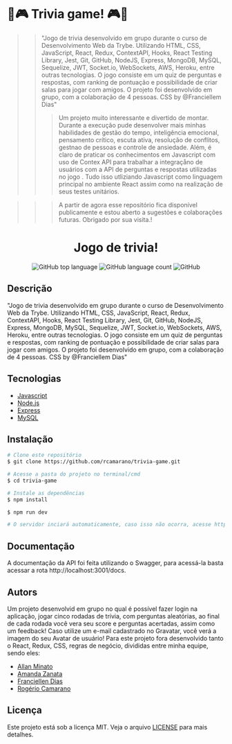 # 🚀🎮 Trivia game! 🎮🚀

>> "Jogo de trivia desenvolvido em grupo durante o curso de Desenvolvimento Web da Trybe. Utilizando HTML, CSS, JavaScript, React, Redux, ContextAPI, Hooks, React Testing Library, Jest, Git, GitHub, NodeJS, Express, MongoDB, MySQL, Sequelize, JWT, Socket.io, WebSockets, AWS, Heroku, entre outras tecnologias. O jogo consiste em um quiz de perguntas e respostas, com ranking de pontuação e possibilidade de criar salas para jogar com amigos. O projeto foi desenvolvido em grupo, com a colaboração de 4 pessoas. CSS by @Franciellem Dias"
>>> Um projeto muito interessante e divertido de montar. Durante a execução pude desenvolver mais minhas habilidades de gestão do tempo, inteligência emocional, pensamento crítico, escuta ativa, resolução de conflitos, gestnao de pessoas e controle de ansiedade.
>>> Além, é claro de praticar os conhecimentos em Javascript com uso de Contex API para trabalhar a integraçåno de usuários com a API de perguntas e respostas utilizadas no jogo . Tudo isso utliziando Javascript como linguagem principal no ambiente React assim como na realização de seus testes unitários.

>>> A partir de agora esse repositório fica disponível publicamente e estou aberto a sugestões e colaborações futuras.
Obrigado por sua visita.!

<div align="center">
<!--   <img alt="TFC!" src="imgs/5ca10a0410f76.png" width="250px"> -->
  <h1>Jogo de trivia!</h1>
  <p>
    <img alt="GitHub top language" src="https://img.shields.io/github/languages/top/rcamarano/trivia-game?color=blueviolet">
    <img alt="GitHub language count" src="https://img.shields.io/github/languages/count/rcamarano/trivia-game?color=blueviolet">
    <img alt="GitHub" src="https://img.shields.io/github/license/rcamarano/trivia-game/LICENSE?color=blueviolet">
  </p>
</div>

## Descrição

"Jogo de trivia desenvolvido em grupo durante o curso de Desenvolvimento Web da Trybe. Utilizando HTML, CSS, JavaScript, React, Redux, ContextAPI, Hooks, React Testing Library, Jest, Git, GitHub, NodeJS, Express, MongoDB, MySQL, Sequelize, JWT, Socket.io, WebSockets, AWS, Heroku, entre outras tecnologias. O jogo consiste em um quiz de perguntas e respostas, com ranking de pontuação e possibilidade de criar salas para jogar com amigos. O projeto foi desenvolvido em grupo, com a colaboração de 4 pessoas. CSS by @Franciellem Dias"

## Tecnologias

- [Javascript](https://developer.mozilla.org/en-US/docs/Web/JavaScript)
- [Node.js](https://nodejs.org/en/)
- [Express](https://expressjs.com/pt-br/)
- [MySQL](https://www.mysql.com/)

## Instalação

```bash
# Clone este repositório
$ git clone https://github.com/rcamarano/trivia-game.git

# Acesse a pasta do projeto no terminal/cmd
$ cd trivia-game

# Instale as dependências
$ npm install

$ npm run dev

# O servidor inciará automaticamente, caso isso não ocorra, acesse http://localhost:3001
```

## Documentação

A documentação da API foi feita utilizando o Swagger, para acessá-la basta acessar a rota http://localhost:3001/docs.

## Autors
Um projeto desenvolvid em grupo no qual é possível fazer login na aplicação, jogar cinco rodadas de trívia, com perguntas aleatórias, ao final de cada rodada você vera seu score e perguntas acertadas, assim como um feedback! Caso utilize um e-mail cadastrado no Gravatar, você verá a imagem do seu Avatar de usuário! 
Para este projeto fora desenvolvido tanto o React, Redux, CSS, regras de negócio, divididas entre minha equipe, sendo eles:

- [Allan Minato](https://www.linkedin.com/in/allanminatodev/)
- [Amanda Zanata](https://www.linkedin.com/in/amandazanata/)
- [Franciellen Dias](https://www.linkedin.com/in/franciellem-dias/)
- [Rogério Camarano]([https://github.com/rcamarano](https://www.linkedin.com/in/rogerio-camarano-dev/))


## Licença

Este projeto está sob a licença MIT. Veja o arquivo [LICENSE](LICENSE) para mais detalhes.
<!-- Olá, Tryber!
Esse é apenas um arquivo inicial para o README do seu projeto.
É essencial que você preencha esse documento por conta própria, ok?
Não deixe de usar nossas dicas de escrita de README de projetos, e deixe sua criatividade brilhar!
:warning: IMPORTANTE: você precisa deixar nítido:
- quais arquivos/pastas foram desenvolvidos por você; 
- quais arquivos/pastas foram desenvolvidos por outra pessoa estudante;
- quais arquivos/pastas foram desenvolvidos pela Trybe.
-->
